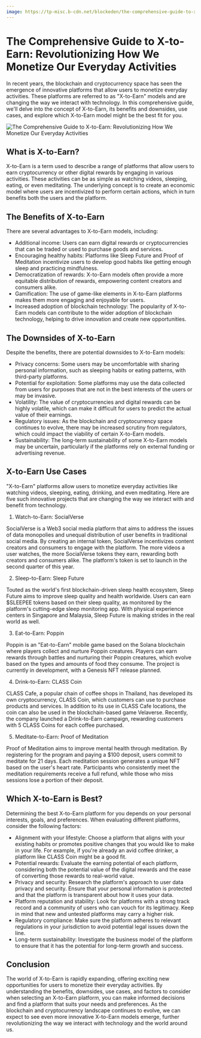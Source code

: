 ```yaml
---
image: https://tp-misc.b-cdn.net/blockeden/the-comprehensive-guide-to-x-to-earn.png
---
```


# The Comprehensive Guide to X-to-Earn: Revolutionizing How We Monetize Our Everyday Activities

<head>
  <meta name="twitter:site" content="@BlockEdenHQ"/>
  <meta name="twitter:title" content="In recent years, the blockchain and cryptocurrency space has seen the emergence of innovative platforms that allow users to monetize everyday activities. These platforms are referred to as X-to-Earn models and are changing the way we interact with technology. In this comprehensive guide, we will delve into the concept of X-to-Earn, its benefits and downsides, use cases, and explore which X-to-Earn model might be the best fit for you."/>
  <meta name="og:description" content="In recent years, the blockchain and cryptocurrency space has seen the emergence of innovative platforms that allow users to monetize everyday activities. These platforms are referred to as X-to-Earn models and are changing the way we interact with technology. In this comprehensive guide, we will delve into the concept of X-to-Earn, its benefits and downsides, use cases, and explore which X-to-Earn model might be the best fit for you."/>
  <meta
    property="og:image"
    content="https://tp-misc.b-cdn.net/blockeden/the-comprehensive-guide-to-x-to-earn.png"
  />
  <meta
    name="twitter:image"
    content="https://tp-misc.b-cdn.net/blockeden/the-comprehensive-guide-to-x-to-earn.png"
  />
</head>

In recent years, the blockchain and cryptocurrency space has seen the emergence of innovative platforms that allow users to monetize everyday activities. These platforms are referred to as "X-to-Earn" models and are changing the way we interact with technology. In this comprehensive guide, we'll delve into the concept of X-to-Earn, its benefits and downsides, use cases, and explore which X-to-Earn model might be the best fit for you.

![The Comprehensive Guide to X-to-Earn: Revolutionizing How We Monetize Our Everyday Activities](https://tp-misc.b-cdn.net/blockeden/the-comprehensive-guide-to-x-to-earn.png "The Comprehensive Guide to X-to-Earn: Revolutionizing How We Monetize Our Everyday Activities")

## What is X-to-Earn?

X-to-Earn is a term used to describe a range of platforms that allow users to earn cryptocurrency or other digital rewards by engaging in various activities. These activities can be as simple as watching videos, sleeping, eating, or even meditating. The underlying concept is to create an economic model where users are incentivized to perform certain actions, which in turn benefits both the users and the platform.

## The Benefits of X-to-Earn

There are several advantages to X-to-Earn models, including:

- Additional income: Users can earn digital rewards or cryptocurrencies that can be traded or used to purchase goods and services.
- Encouraging healthy habits: Platforms like Sleep Future and Proof of Meditation incentivize users to develop good habits like getting enough sleep and practicing mindfulness.
- Democratization of rewards: X-to-Earn models often provide a more equitable distribution of rewards, empowering content creators and consumers alike.
- Gamification: The use of game-like elements in X-to-Earn platforms makes them more engaging and enjoyable for users.
- Increased adoption of blockchain technology: The popularity of X-to-Earn models can contribute to the wider adoption of blockchain technology, helping to drive innovation and create new opportunities.

## The Downsides of X-to-Earn

Despite the benefits, there are potential downsides to X-to-Earn models:

- Privacy concerns: Some users may be uncomfortable with sharing personal information, such as sleeping habits or eating patterns, with third-party platforms.
- Potential for exploitation: Some platforms may use the data collected from users for purposes that are not in the best interests of the users or may be invasive.
- Volatility: The value of cryptocurrencies and digital rewards can be highly volatile, which can make it difficult for users to predict the actual value of their earnings.
- Regulatory issues: As the blockchain and cryptocurrency space continues to evolve, there may be increased scrutiny from regulators, which could impact the viability of certain X-to-Earn models.
- Sustainability: The long-term sustainability of some X-to-Earn models may be uncertain, particularly if the platforms rely on external funding or advertising revenue.

## X-to-Earn Use Cases

"X-to-Earn" platforms allow users to monetize everyday activities like watching videos, sleeping, eating, drinking, and even meditating. Here are five such innovative projects that are changing the way we interact with and benefit from technology.

1. Watch-to-Earn: SocialVerse

SocialVerse is a Web3 social media platform that aims to address the issues of data monopolies and unequal distribution of user benefits in traditional social media. By creating an internal token, SocialVerse incentivizes content creators and consumers to engage with the platform. The more videos a user watches, the more SocialVerse tokens they earn, rewarding both creators and consumers alike. The platform's token is set to launch in the second quarter of this year.

2. Sleep-to-Earn: Sleep Future

Touted as the world's first blockchain-driven sleep health ecosystem, Sleep Future aims to improve sleep quality and health worldwide. Users can earn $SLEEPEE tokens based on their sleep quality, as monitored by the platform's cutting-edge sleep monitoring app. With physical experience centers in Singapore and Malaysia, Sleep Future is making strides in the real world as well.

3. Eat-to-Earn: Poppin

Poppin is an "Eat-to-Earn" mobile game based on the Solana blockchain where players collect and nurture Poppin creatures. Players can earn rewards through battles and nurturing their Poppin creatures, which evolve based on the types and amounts of food they consume. The project is currently in development, with a Genesis NFT release planned.

4. Drink-to-Earn: CLASS Coin

CLASS Cafe, a popular chain of coffee shops in Thailand, has developed its own cryptocurrency, CLASS Coin, which customers can use to purchase products and services. In addition to its use in CLASS Cafe locations, the coin can also be used in the blockchain-based game Velaverse. Recently, the company launched a Drink-to-Earn campaign, rewarding customers with 5 CLASS Coins for each coffee purchased.

5. Meditate-to-Earn: Proof of Meditation

Proof of Meditation aims to improve mental health through meditation. By registering for the program and paying a $100 deposit, users commit to meditate for 21 days. Each meditation session generates a unique NFT based on the user's heart rate. Participants who consistently meet the meditation requirements receive a full refund, while those who miss sessions lose a portion of their deposit.

## Which X-to-Earn is Best?

Determining the best X-to-Earn platform for you depends on your personal interests, goals, and preferences. When evaluating different platforms, consider the following factors:

- Alignment with your lifestyle: Choose a platform that aligns with your existing habits or promotes positive changes that you would like to make in your life. For example, if you're already an avid coffee drinker, a platform like CLASS Coin might be a good fit.
- Potential rewards: Evaluate the earning potential of each platform, considering both the potential value of the digital rewards and the ease of converting those rewards to real-world value.
- Privacy and security: Research the platform's approach to user data privacy and security. Ensure that your personal information is protected and that the platform is transparent about how it uses your data.
- Platform reputation and stability: Look for platforms with a strong track record and a community of users who can vouch for its legitimacy. Keep in mind that new and untested platforms may carry a higher risk.
- Regulatory compliance: Make sure the platform adheres to relevant regulations in your jurisdiction to avoid potential legal issues down the line.
- Long-term sustainability: Investigate the business model of the platform to ensure that it has the potential for long-term growth and success.

## Conclusion

The world of X-to-Earn is rapidly expanding, offering exciting new opportunities for users to monetize their everyday activities. By understanding the benefits, downsides, use cases, and factors to consider when selecting an X-to-Earn platform, you can make informed decisions and find a platform that suits your needs and preferences. As the blockchain and cryptocurrency landscape continues to evolve, we can expect to see even more innovative X-to-Earn models emerge, further revolutionizing the way we interact with technology and the world around us.
